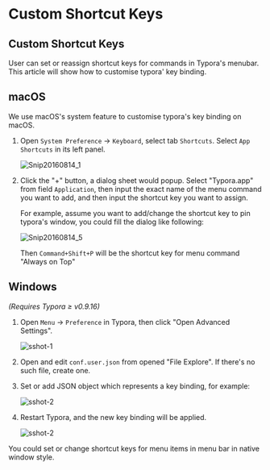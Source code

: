 # Custom Shortcut Keys

## Custom Shortcut Keys

User can set or reassign shortcut keys for commands in Typora's menubar. This article will show how to customise typora' key binding.

## macOS

We use macOS's system feature to customise typora's key binding on macOS.

1. Open `System Preference` → `Keyboard`, select tab `Shortcuts`. Select `App Shortcuts` in its left panel.

   ![Snip20160814\_1](https://github.com/dlccyes/CollegeNotes/tree/f078283d8da9674de95cba67c3e16e897e98ed4f/typora%20tutorial/img/Snip20160814_1.png)

2. Click the "+" button, a dialog sheet would popup. Select "Typora.app" from field `Application`, then input the exact name of the menu command you want to add, and then input the shortcut key you want to assign.

   For example, assume you want to add/change the shortcut key to pin typora's window, you could fill the dialog like following:

   ![Snip20160814\_5](https://github.com/dlccyes/CollegeNotes/tree/f078283d8da9674de95cba67c3e16e897e98ed4f/typora%20tutorial/img/Snip20160814_5.png)

   Then `Command+Shift+P` will be the shortcut key for menu command "Always on Top"

## Windows

_\(Requires Typora ≥ v0.9.16\)_

1. Open `Menu` → `Preference` in Typora, then click "Open Advanced Settings".

   ![sshot-1](https://github.com/dlccyes/CollegeNotes/tree/f078283d8da9674de95cba67c3e16e897e98ed4f/typora%20tutorial/img/sshot-1.png)

2. Open and edit `conf.user.json` from opened "File Explore". If there's no such file, create one.
3. Set or add JSON object which represents a key binding, for example:

   ![sshot-2](https://github.com/dlccyes/CollegeNotes/tree/f078283d8da9674de95cba67c3e16e897e98ed4f/typora%20tutorial/img/Snip20160814_7.png)

4. Restart Typora, and the new key binding will be applied.

   ![sshot-2](https://github.com/dlccyes/CollegeNotes/tree/f078283d8da9674de95cba67c3e16e897e98ed4f/typora%20tutorial/img/sshot-2.png)

You could set or change shortcut keys for menu items in menu bar in native window style.

